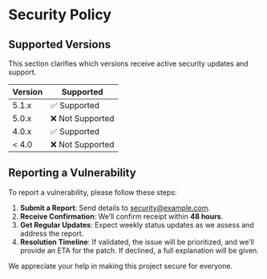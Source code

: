 # Security Policy

## Supported Versions

This section clarifies which versions receive active security updates and support.

| Version | Supported          |
| ------- | ------------------ |
| 5.1.x   | ✅ Supported       |
| 5.0.x   | ❌ Not Supported   |
| 4.0.x   | ✅ Supported       |
| < 4.0   | ❌ Not Supported   |

## Reporting a Vulnerability

To report a vulnerability, please follow these steps:

1. **Submit a Report**: Send details to [security@example.com](mailto:security@example.com).
2. **Receive Confirmation**: We’ll confirm receipt within **48 hours**.
3. **Get Regular Updates**: Expect weekly status updates as we assess and address the report.
4. **Resolution Timeline**: If validated, the issue will be prioritized, and we’ll provide an ETA for the patch. If declined, a full explanation will be given.

We appreciate your help in making this project secure for everyone.
